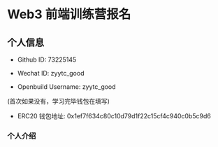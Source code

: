 # Web3 前端训练营报名
## 个人信息

* Github ID: 73225145

* Wechat ID: zyytc_good

* Openbuild Username: zyytc_good

(首次如果没有，学习完毕钱包在填写)

* ERC20 钱包地址: 0x1ef7f634c80c10d79d1f22c15cf4c940c0b5c9d6

### 个人介绍

